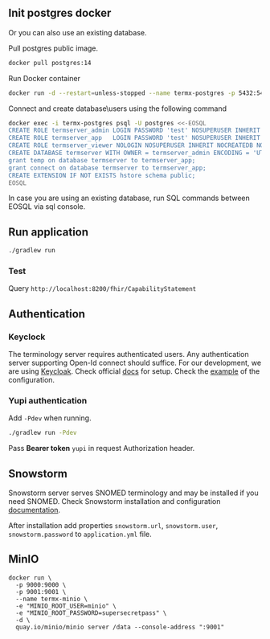 ## Init postgres docker 
Or you can also use an existing database.

Pull postgres public image.
```bash 
docker pull postgres:14
```  
Run Docker container
```bash 
docker run -d --restart=unless-stopped --name termx-postgres -p 5432:5432 -e POSTGRES_PASSWORD=postgres postgres:14
``` 
Connect and create database\users using the following command
```bash 
docker exec -i termx-postgres psql -U postgres <<-EOSQL
CREATE ROLE termserver_admin LOGIN PASSWORD 'test' NOSUPERUSER INHERIT NOCREATEDB CREATEROLE NOREPLICATION;
CREATE ROLE termserver_app   LOGIN PASSWORD 'test' NOSUPERUSER INHERIT NOCREATEDB CREATEROLE NOREPLICATION;
CREATE ROLE termserver_viewer NOLOGIN NOSUPERUSER INHERIT NOCREATEDB NOCREATEROLE NOREPLICATION;
CREATE DATABASE termserver WITH OWNER = termserver_admin ENCODING = 'UTF8' TABLESPACE = pg_default CONNECTION LIMIT = -1;
grant temp on database termserver to termserver_app;
grant connect on database termserver to termserver_app;
CREATE EXTENSION IF NOT EXISTS hstore schema public;
EOSQL
```
In case you are using an existing database, run SQL commands between EOSQL via sql console.

## Run application
```bash 
./gradlew run
``` 
### Test
Query `http://localhost:8200/fhir/CapabilityStatement`

## Authentication

### Keyclock
The terminology server requires authenticated users. Any authentication server supporting Open-Id connect should suffice. For our development, 
we are using [Keycloak](https://www.keycloak.org/). Check official [docs](https://www.keycloak.org/guides#getting-started) for setup. 
Check the [example](https://wiki.kodality.dev/terminology-server/guide/authentication#keycloak) of the configuration.

### Yupi authentication
Add `-Pdev` when running.
```bash 
./gradlew run -Pdev
```
Pass **Bearer token** `yupi` in request Authorization header.

## Snowstorm 
Snowstorm server serves SNOMED terminology and may be installed if you need SNOMED. 
Check Snowstorm installation and configuration [documentation](https://wiki.kodality.dev/terminology-server/snowstorm).

After installation add properties `snowstorm.url`, `snowstorm.user`, `snowstorm.password` to `application.yml` file.


## MinIO

```shell
docker run \
  -p 9000:9000 \
  -p 9001:9001 \
  --name termx-minio \
  -e "MINIO_ROOT_USER=minio" \
  -e "MINIO_ROOT_PASSWORD=supersecretpass" \
  -d \
  quay.io/minio/minio server /data --console-address ":9001"
```
